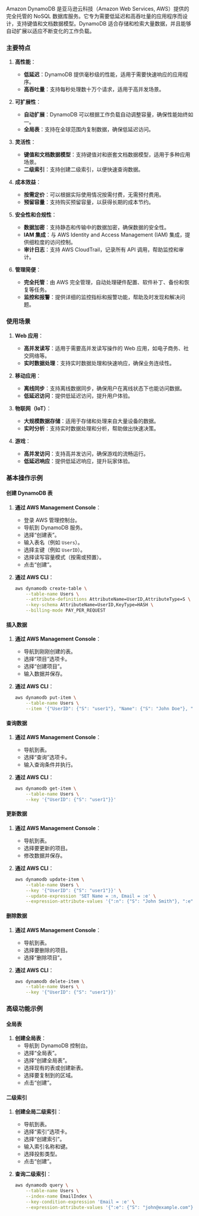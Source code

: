 Amazon DynamoDB 是亚马逊云科技（Amazon Web Services, AWS）提供的完全托管的 NoSQL 数据库服务。它专为需要低延迟和高吞吐量的应用程序而设计，支持键值和文档数据模型。DynamoDB 适合存储和检索大量数据，并且能够自动扩展以适应不断变化的工作负载。

### 主要特点

1. **高性能**：
   - **低延迟**：DynamoDB 提供毫秒级的性能，适用于需要快速响应的应用程序。
   - **高吞吐量**：支持每秒处理数十万个请求，适用于高并发场景。

2. **可扩展性**：
   - **自动扩展**：DynamoDB 可以根据工作负载自动调整容量，确保性能始终如一。
   - **全局表**：支持在全球范围内复制数据，确保低延迟访问。

3. **灵活性**：
   - **键值和文档数据模型**：支持键值对和嵌套文档数据模型，适用于多种应用场景。
   - **二级索引**：支持创建二级索引，以便快速查询数据。

4. **成本效益**：
   - **按需定价**：可以根据实际使用情况按需付费，无需预付费用。
   - **预留容量**：支持购买预留容量，以获得长期的成本节约。

5. **安全性和合规性**：
   - **数据加密**：支持静态和传输中的数据加密，确保数据的安全性。
   - **IAM 集成**：与 AWS Identity and Access Management (IAM) 集成，提供细粒度的访问控制。
   - **审计日志**：支持 AWS CloudTrail，记录所有 API 调用，帮助监控和审计。

6. **管理简便**：
   - **完全托管**：由 AWS 完全管理，自动处理硬件配置、软件补丁、备份和恢复等任务。
   - **监控和报警**：提供详细的监控指标和报警功能，帮助及时发现和解决问题。

### 使用场景

1. **Web 应用**：
   - **高并发读写**：适用于需要高并发读写操作的 Web 应用，如电子商务、社交网络等。
   - **实时数据处理**：支持实时数据处理和快速响应，确保业务连续性。

2. **移动应用**：
   - **离线同步**：支持离线数据同步，确保用户在离线状态下也能访问数据。
   - **低延迟访问**：提供低延迟访问，提升用户体验。

3. **物联网（IoT）**：
   - **大规模数据存储**：适用于存储和处理来自大量设备的数据。
   - **实时分析**：支持实时数据处理和分析，帮助做出快速决策。

4. **游戏**：
   - **高并发访问**：支持高并发访问，确保游戏的流畅运行。
   - **低延迟响应**：提供低延迟响应，提升玩家体验。

### 基本操作示例

#### 创建 DynamoDB 表

1. **通过 AWS Management Console**：
   - 登录 AWS 管理控制台。
   - 导航到 DynamoDB 服务。
   - 选择“创建表”。
   - 输入表名（例如 `Users`）。
   - 选择主键（例如 `UserID`）。
   - 选择读写容量模式（按需或预置）。
   - 点击“创建”。

2. **通过 AWS CLI**：
   ```sh
   aws dynamodb create-table \
       --table-name Users \
       --attribute-definitions AttributeName=UserID,AttributeType=S \
       --key-schema AttributeName=UserID,KeyType=HASH \
       --billing-mode PAY_PER_REQUEST
   ```

#### 插入数据

1. **通过 AWS Management Console**：
   - 导航到刚刚创建的表。
   - 选择“项目”选项卡。
   - 选择“创建项目”。
   - 输入数据并保存。

2. **通过 AWS CLI**：
   ```sh
   aws dynamodb put-item \
       --table-name Users \
       --item '{"UserID": {"S": "user1"}, "Name": {"S": "John Doe"}, "Email": {"S": "john@example.com"}}'
   ```

#### 查询数据

1. **通过 AWS Management Console**：
   - 导航到表。
   - 选择“查询”选项卡。
   - 输入查询条件并执行。

2. **通过 AWS CLI**：
   ```sh
   aws dynamodb get-item \
       --table-name Users \
       --key '{"UserID": {"S": "user1"}}'
   ```

#### 更新数据

1. **通过 AWS Management Console**：
   - 导航到表。
   - 选择要更新的项目。
   - 修改数据并保存。

2. **通过 AWS CLI**：
   ```sh
   aws dynamodb update-item \
       --table-name Users \
       --key '{"UserID": {"S": "user1"}}' \
       --update-expression 'SET Name = :n, Email = :e' \
       --expression-attribute-values '{":n": {"S": "John Smith"}, ":e": {"S": "john.smith@example.com"}}'
   ```

#### 删除数据

1. **通过 AWS Management Console**：
   - 导航到表。
   - 选择要删除的项目。
   - 选择“删除项目”。

2. **通过 AWS CLI**：
   ```sh
   aws dynamodb delete-item \
       --table-name Users \
       --key '{"UserID": {"S": "user1"}}'
   ```

### 高级功能示例

#### 全局表

1. **创建全局表**：
   - 导航到 DynamoDB 控制台。
   - 选择“全局表”。
   - 选择“创建全局表”。
   - 选择现有的表或创建新表。
   - 选择要复制到的区域。
   - 点击“创建”。

#### 二级索引

1. **创建全局二级索引**：
   - 导航到表。
   - 选择“索引”选项卡。
   - 选择“创建索引”。
   - 输入索引名称和键。
   - 选择投影类型。
   - 点击“创建”。

2. **查询二级索引**：
   ```sh
   aws dynamodb query \
       --table-name Users \
       --index-name EmailIndex \
       --key-condition-expression 'Email = :e' \
       --expression-attribute-values '{":e": {"S": "john@example.com"}}'
   ```

